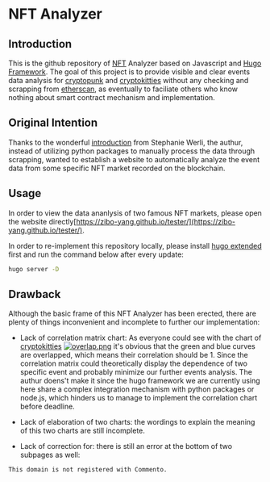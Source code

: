 # NFT Analyzer

## Introduction
This is the github repository of [NFT](https://en.wikipedia.org/wiki/Non-fungible_token) Analyzer based on Javascript and [Hugo Framework](https://gohugo.io/). 
The goal of this project is to provide visible and clear events data analysis for [cryptopunk](https://www.larvalabs.com/cryptopunks) and [cryptokitties](https://www.cryptokitties.co/) without any checking and scrapping from [etherscan](https://etherscan.io/), as eventually to faciliate others who know nothing about smart contract mechanism and implementation. 

## Original Intention
Thanks to the wonderful [introduction](https://medium.com/@stephanie.werli/exploring-ethereum-blockchain-events-data-scraping-aa252c3122e8) from Stephanie Werli, the authur, instead of utilizing python packages to manually process the data through scrapping, wanted to establish a website to automatically analyze the event data from some specific NFT market recorded on the blockchain.

## Usage
In order to view the data ananlysis of two famous NFT markets, please open the website directly[https://zibo-yang.github.io/tester/](https://zibo-yang.github.io/tester/).

In order to re-implement this repository locally, please install [hugo extended](https://gohugo.io/getting-started/installing/) first and run the command below after every update:

```bash
hugo server -D
```

## Drawback
Although the basic frame of this NFT Analyzer has been erected, there are plenty of things inconvenient and incomplete to further our implementation:

* Lack of correlation matrix chart: As everyone could see with the chart of [cryptokitties](https://zibo-yang.github.io/tester/post/chapter-1/)
[![overlap.png](https://i.postimg.cc/2yg8hjsD/overlap.png)](https://postimg.cc/SY7hp4QT)
it's obvious that the green and blue curves are overlapped, which means their correlation should be 1. Since the correlation matrix could theoretically display the dependence of two specific event and probably minimize our further events analysis. The authur doens't make it since the hugo framework we are currently using here share a complex integration mechanism with python packages or node.js, which hinders us to manage to implement the correlation chart before deadline.

* Lack of elaboration of two charts: the wordings to explain the meaning of this two charts are still incomplete.

* Lack of correction for: there is still an error at the bottom of two subpages as well:
```
This domain is not registered with Commento.
```
